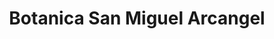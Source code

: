 ---
title: "Botanica San Miguel Arcangel"
url: /houston/botanica-san-miguel-arcangel/
shop: herbalist
---